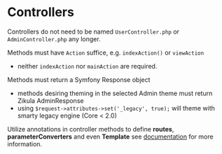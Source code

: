 Controllers
===========

Controllers do not need to be named `UserController.php` or `AdminController.php` any longer.

Methods must have `Action` suffice, e.g. `indexAction()` or `viewAction`
 
 - neither `indexAction` nor `mainAction` are required.

Methods must return a Symfony Response object

 - methods desiring theming in the selected Admin theme must return Zikula AdminResponse
 - using `$request->attributes->set('_legacy', true);` will theme with smarty legacy engine (Core < 2.0)
 
Utilize annotations in controller methods to define **routes**, **parameterConverters** and even **Template**
see [documentation](http://symfony.com/doc/current/bundles/SensioFrameworkExtraBundle/index.html) for more information.